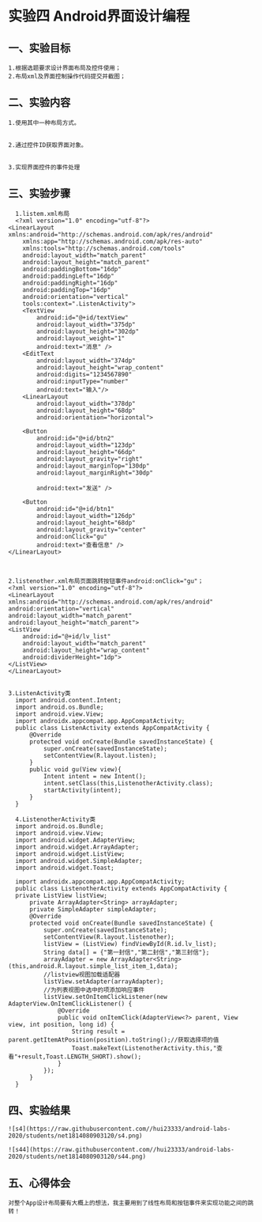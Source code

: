 # 实验四 Android界面设计编程

  ## 一、实验目标

    1.根据选题要求设计界面布局及控件使用；
    2.布局xml及界面控制操作代码提交并截图；
  
  ## 二、实验内容
  
    1.使用其中一种布局方式。


    2.通过控件ID获取界面对象。


    3.实现界面控件的事件处理
  
  ## 三、实验步骤


      1.listem.xml布局
      <?xml version="1.0" encoding="utf-8"?>
    <LinearLayout xmlns:android="http://schemas.android.com/apk/res/android"
        xmlns:app="http://schemas.android.com/apk/res-auto"
        xmlns:tools="http://schemas.android.com/tools"
        android:layout_width="match_parent"
        android:layout_height="match_parent"
        android:paddingBottom="16dp"
        android:paddingLeft="16dp"
        android:paddingRight="16dp"
        android:paddingTop="16dp"
        android:orientation="vertical"
        tools:context=".ListenActivity">
        <TextView
            android:id="@+id/textView"
            android:layout_width="375dp"
            android:layout_height="302dp"
            android:layout_weight="1"
            android:text="消息" />
        <EditText
            android:layout_width="374dp"
            android:layout_height="wrap_content"
            android:digits="1234567890"
            android:inputType="number"
            android:text="输入"/>
        <LinearLayout
            android:layout_width="378dp"
            android:layout_height="68dp"
            android:orientation="horizontal">

        <Button
            android:id="@+id/btn2"
            android:layout_width="123dp"
            android:layout_height="66dp"
            android:layout_gravity="right"
            android:layout_marginTop="130dp"
            android:layout_marginRight="30dp"

            android:text="发送" />

        <Button
            android:id="@+id/btn1"
            android:layout_width="126dp"
            android:layout_height="68dp"
            android:layout_gravity="center"
            android:onClick="gu"
            android:text="查看信息" />
    </LinearLayout>
    
    
    
    2.listenother.xml布局页面跳转按钮事件android:onClick="gu"；
    <?xml version="1.0" encoding="utf-8"?>
    <LinearLayout xmlns:android="http://schemas.android.com/apk/res/android"
    android:orientation="vertical"
    android:layout_width="match_parent"
    android:layout_height="match_parent">
    <ListView
        android:id="@+id/lv_list"
        android:layout_width="match_parent"
        android:layout_height="wrap_content"
        android:dividerHeight="1dp">
    </ListView>
    </LinearLayout>

    
    3.ListenActivity类
      import android.content.Intent;
      import android.os.Bundle;
      import android.view.View;
      import androidx.appcompat.app.AppCompatActivity;
      public class ListenActivity extends AppCompatActivity {
          @Override
          protected void onCreate(Bundle savedInstanceState) {
              super.onCreate(savedInstanceState);
              setContentView(R.layout.listen);
          }
          public void gu(View view){
              Intent intent = new Intent();
              intent.setClass(this,ListenotherActivity.class);
              startActivity(intent);
          }
      }
       
      4.ListenotherActivity类
      import android.os.Bundle;
      import android.view.View;
      import android.widget.AdapterView;
      import android.widget.ArrayAdapter;
      import android.widget.ListView;
      import android.widget.SimpleAdapter;
      import android.widget.Toast;

      import androidx.appcompat.app.AppCompatActivity;
      public class ListenotherActivity extends AppCompatActivity {
      private ListView listView;
          private ArrayAdapter<String> arrayAdapter;
          private SimpleAdapter simpleAdapter;
          @Override
          protected void onCreate(Bundle savedInstanceState) {
              super.onCreate(savedInstanceState);
              setContentView(R.layout.listenother);
              listView = (ListView) findViewById(R.id.lv_list);
              String data[] = {"第一封信","第二封信","第三封信"};
              arrayAdapter = new ArrayAdapter<String>(this,android.R.layout.simple_list_item_1,data);
              //listview视图加载适配器
              listView.setAdapter(arrayAdapter);
              //为列表视图中选中的项添加响应事件
              listView.setOnItemClickListener(new AdapterView.OnItemClickListener() {
                  @Override
                  public void onItemClick(AdapterView<?> parent, View view, int position, long id) {
                      String result = parent.getItemAtPosition(position).toString();//获取选择项的值
                      Toast.makeText(ListenotherActivity.this,"查看"+result,Toast.LENGTH_SHORT).show();
                  }
              });
          }
      }

  ## 四、实验结果
  
  
    ![s4](https://raw.githubusercontent.com//hui23333/android-labs-2020/students/net1814080903120/s4.png)
    
    ![s44](https://raw.githubusercontent.com//hui23333/android-labs-2020/students/net1814080903120/s44.png)
    
  ## 五、心得体会
  
    对整个App设计布局要有大概上的想法，我主要用到了线性布局和按钮事件来实现功能之间的跳转！
  
  
  
